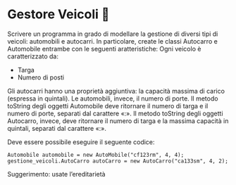 # Gestore Veicoli 🛴 

Scrivere un programma in grado di modellare la gestione di diversi tipi di veicoli: automobili e 
autocarri. In particolare, create le classi Autocarro e Automobile entrambe con le seguenti 
aratteristiche:
Ogni veicolo è caratterizzato da:
- Targa
- Numero di posti

Gli autocarri hanno una proprietà aggiuntiva: la capacità massima di carico (espressa in quintali). Le automobili, invece, il numero di porte.
Il metodo toString degli oggetti Automobile deve ritornare il numero di targa e il numero di porte, separati dal carattere «:».
Il metodo toString degli oggetti Autocarro, invece, deve ritornare il numero di targa e la massima capacità in quintali, separati dal carattere «:».

Deve essere possibile eseguire il seguente codice:

```
Automobile automobile = new AutoMobile("cf123rm", 4, 4);
gestione_veicoli.AutoCarro autoCarro = new AutoCarro("ca133sm", 4, 2);
```

Suggerimento: usate l’ereditarietà